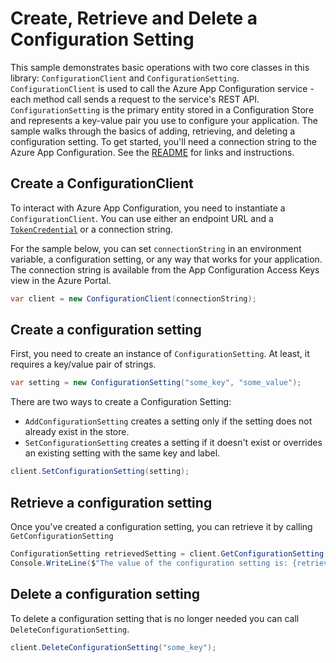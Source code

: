 # Create, Retrieve and Delete a Configuration Setting

This sample demonstrates basic operations with two core classes in this library: `ConfigurationClient` and `ConfigurationSetting`. `ConfigurationClient` is used to call the Azure App Configuration service - each method call sends a request to the service's REST API.  `ConfigurationSetting` is the primary entity stored in a Configuration Store and represents a key-value pair you use to configure your application.  The sample walks through the basics of adding, retrieving, and deleting a configuration setting. To get started, you'll need a connection string to the Azure App Configuration. See the [README](https://github.com/Azure/azure-sdk-for-net/blob/main/sdk/appconfiguration/Azure.Data.AppConfiguration/README.md) for links and instructions.

 ## Create a ConfigurationClient
 
To interact with Azure App Configuration, you need to instantiate a `ConfigurationClient`. You can use either an endpoint URL and a [`TokenCredential`](https://github.com/Azure/azure-sdk-for-net/blob/main/sdk/identity/Azure.Identity/README.md#credentials) or a connection string.
 
For the sample below, you can set `connectionString` in an environment variable, a configuration setting, or any way that works for your application. The connection string is available from the App Configuration Access Keys view in the Azure Portal.

```C# Snippet:AzConfigSample1_CreateConfigurationClient
var client = new ConfigurationClient(connectionString);
```

## Create a configuration setting

First, you need to create an instance of `ConfigurationSetting`. At least, it requires a key/value pair of strings.

```C# Snippet:AzConfigSample1_CreateConfigurationSetting
var setting = new ConfigurationSetting("some_key", "some_value");
```

There are two ways to create a Configuration Setting:
- `AddConfigurationSetting` creates a setting only if the setting does not already exist in the store.
- `SetConfigurationSetting` creates a setting if it doesn't exist or overrides an existing setting with the same key and label.

```C# Snippet:AzConfigSample1_SetConfigurationSetting
client.SetConfigurationSetting(setting);
```

##  Retrieve a configuration setting

Once you've created a configuration setting, you can retrieve it by calling `GetConfigurationSetting`

```C# Snippet:AzConfigSample1_RetrieveConfigurationSetting
ConfigurationSetting retrievedSetting = client.GetConfigurationSetting("some_key");
Console.WriteLine($"The value of the configuration setting is: {retrievedSetting.Value}");
```

## Delete a configuration setting

To delete a configuration setting that is no longer needed you can call `DeleteConfigurationSetting`.

```C# Snippet:AzConfigSample1_DeleteConfigurationSetting
client.DeleteConfigurationSetting("some_key");
```